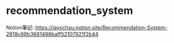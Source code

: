 # recommendation_system

Notion筆記: https://jayschsu.notion.site/Recommendation-System-2818c88b3681488baff52107921f2b44
